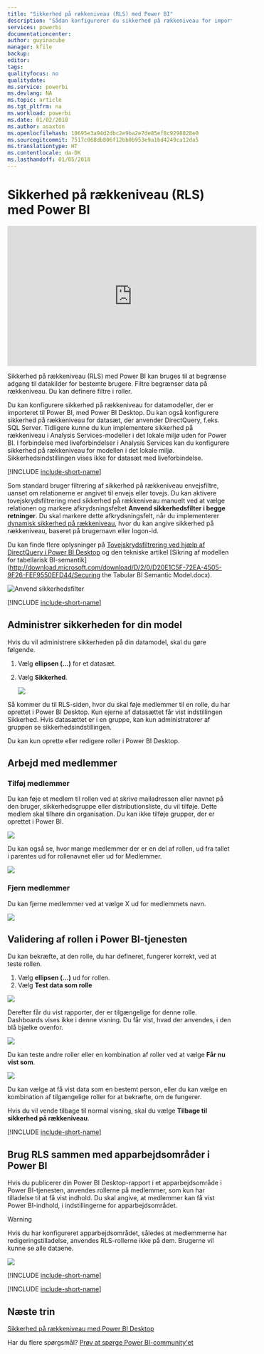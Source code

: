 ```yaml
---
title: "Sikkerhed på rækkeniveau (RLS) med Power BI"
description: "Sådan konfigurerer du sikkerhed på rækkeniveau for importerede datasæt og DirectQuery i Power BI-tjenesten."
services: powerbi
documentationcenter: 
author: guyinacube
manager: kfile
backup: 
editor: 
tags: 
qualityfocus: no
qualitydate: 
ms.service: powerbi
ms.devlang: NA
ms.topic: article
ms.tgt_pltfrm: na
ms.workload: powerbi
ms.date: 01/02/2018
ms.author: asaxton
ms.openlocfilehash: 10695e3a94d2dbc2e9ba2e7de85ef8c9298828e0
ms.sourcegitcommit: 7517c068db806f12bb0b953e9a1bd4249ca12da5
ms.translationtype: HT
ms.contentlocale: da-DK
ms.lasthandoff: 01/05/2018
---
```

# <a name="row-level-security-rls-with-power-bi"></a>Sikkerhed på rækkeniveau (RLS) med Power BI
<iframe width="560" height="315" src="https://www.youtube.com/embed/67fK0GoVQ80?showinfo=0" frameborder="0" allowfullscreen></iframe>

Sikkerhed på rækkeniveau (RLS) med Power BI kan bruges til at begrænse adgang til datakilder for bestemte brugere. Filtre begrænser data på rækkeniveau. Du kan definere filtre i roller.

Du kan konfigurere sikkerhed på rækkeniveau for datamodeller, der er importeret til Power BI, med Power BI Desktop. Du kan også konfigurere sikkerhed på rækkeniveau for datasæt, der anvender DirectQuery, f.eks. SQL Server. Tidligere kunne du kun implementere sikkerhed på rækkeniveau i Analysis Services-modeller i det lokale miljø uden for Power BI. I forbindelse med liveforbindelser i Analysis Services kan du konfigurere sikkerhed på rækkeniveau for modellen i det lokale miljø. Sikkerhedsindstillingen vises ikke for datasæt med liveforbindelse.

[!INCLUDE [include-short-name](./includes/rls-desktop-define-roles.md)]

Som standard bruger filtrering af sikkerhed på rækkeniveau envejsfiltre, uanset om relationerne er angivet til envejs eller tovejs. Du kan aktivere tovejskrydsfiltrering med sikkerhed på rækkeniveau manuelt ved at vælge relationen og markere afkrydsningsfeltet **Anvend sikkerhedsfilter i begge retninger**. Du skal markere dette afkrydsningsfelt, når du implementerer [dynamisk sikkerhed på rækkeniveau](https://docs.microsoft.com/en-us/sql/analysis-services/supplemental-lesson-implement-dynamic-security-by-using-row-filters), hvor du kan angive sikkerhed på rækkeniveau, baseret på brugernavn eller logon-id. 

Du kan finde flere oplysninger på [Tovejskrydsfiltrering ved hjælp af DirectQuery i Power BI Desktop](desktop-bidirectional-filtering.md) og den tekniske artikel [Sikring af modellen for tabellarisk BI-semantik](http://download.microsoft.com/download/D/2/0/D20E1C5F-72EA-4505-9F26-FEF9550EFD44/Securing the Tabular BI Semantic Model.docx).

![Anvend sikkerhedsfilter](media/service-admin-rls/rls-apply-security-filter.png)


[!INCLUDE [include-short-name](./includes/rls-desktop-view-as-roles.md)]

## <a name="manage-security-on-your-model"></a>Administrer sikkerheden for din model
Hvis du vil administrere sikkerheden på din datamodel, skal du gøre følgende.

1. Vælg **ellipsen (…)** for et datasæt.
2. Vælg **Sikkerhed**.
   
   ![](media/service-admin-rls/rls-security.png)

Så kommer du til RLS-siden, hvor du skal føje medlemmer til en rolle, du har oprettet i Power BI Desktop. Kun ejerne af datasættet får vist indstillingen Sikkerhed. Hvis datasættet er i en gruppe, kan kun administratorer af gruppen se sikkerhedsindstillingen. 

Du kan kun oprette eller redigere roller i Power BI Desktop.

## <a name="working-with-members"></a>Arbejd med medlemmer
### <a name="add-members"></a>Tilføj medlemmer
Du kan føje et medlem til rollen ved at skrive mailadressen eller navnet på den bruger, sikkerhedsgruppe eller distributionsliste, du vil tilføje. Dette medlem skal tilhøre din organisation. Du kan ikke tilføje grupper, der er oprettet i Power BI.

![](media/service-admin-rls/rls-add-member.png)

Du kan også se, hvor mange medlemmer der er en del af rollen, ud fra tallet i parentes ud for rollenavnet eller ud for Medlemmer.

![](media/service-admin-rls/rls-member-count.png)

### <a name="remove-members"></a>Fjern medlemmer
Du kan fjerne medlemmer ved at vælge X ud for medlemmets navn. 

![](media/service-admin-rls/rls-remove-member.png)

## <a name="validating-the-role-within-the-power-bi-service"></a>Validering af rollen i Power BI-tjenesten
Du kan bekræfte, at den rolle, du har defineret, fungerer korrekt, ved at teste rollen. 

1. Vælg **ellipsen (...)** ud for rollen.
2. Vælg **Test data som rolle**

![](media/service-admin-rls/rls-test-role.png)

Derefter får du vist rapporter, der er tilgængelige for denne rolle. Dashboards vises ikke i denne visning. Du får vist, hvad der anvendes, i den blå bjælke ovenfor.

![](media/service-admin-rls/rls-test-role2.png)

Du kan teste andre roller eller en kombination af roller ved at vælge **Får nu vist som**.

![](media/service-admin-rls/rls-test-role3.png)

Du kan vælge at få vist data som en bestemt person, eller du kan vælge en kombination af tilgængelige roller for at bekræfte, om de fungerer. 

Hvis du vil vende tilbage til normal visning, skal du vælge **Tilbage til sikkerhed på rækkeniveau**.

[!INCLUDE [include-short-name](./includes/rls-usernames.md)]

## <a name="using-rls-with-app-workspaces-in-power-bi"></a>Brug RLS sammen med apparbejdsområder i Power BI
Hvis du publicerer din Power BI Desktop-rapport i et apparbejdsområde i Power BI-tjenesten, anvendes rollerne på medlemmer, som kun har tilladelse til at få vist indhold. Du skal angive, at medlemmer kan få vist Power BI-indhold, i indstillingerne for apparbejdsområdet.

> [!WARNING]
> Hvis du har konfigureret apparbejdsområdet, således at medlemmerne har redigeringstilladelse, anvendes RLS-rollerne ikke på dem. Brugerne vil kunne se alle dataene.
> 
> 

![](media/service-admin-rls/rls-group-settings.png)

[!INCLUDE [include-short-name](./includes/rls-limitations.md)]

[!INCLUDE [include-short-name](./includes/rls-faq.md)]

## <a name="next-steps"></a>Næste trin
[Sikkerhed på rækkeniveau med Power BI Desktop](desktop-rls.md)  

Har du flere spørgsmål? [Prøv at spørge Power BI-community'et](http://community.powerbi.com/)

